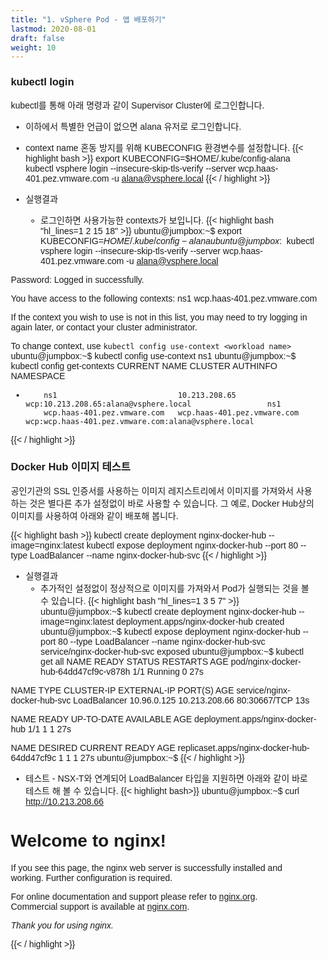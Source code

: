 ```yaml
---
title: "1. vSphere Pod - 앱 배포하기"
lastmod: 2020-08-01
draft: false
weight: 10
---
```


### kubectl login
kubectl를 통해 아래 명령과 같이 Supervisor Cluster에 로그인합니다.
- 이하에서 특별한 언급이 없으면 alana 유저로 로그인합니다.
- context name 혼동 방지를 위해 KUBECONFIG 환경변수를 설정합니다.
{{< highlight bash >}}
export KUBECONFIG=$HOME/.kube/config-alana
kubectl vsphere login --insecure-skip-tls-verify --server wcp.haas-401.pez.vmware.com -u alana@vsphere.local
{{< / highlight >}}

- 실행결과
  * 로그인하면 사용가능한 contexts가 보입니다.
{{< highlight bash "hl_lines=1 2 15 18" >}}
ubuntu@jumpbox:~$ export KUBECONFIG=$HOME/.kube/config-alana
ubuntu@jumpbox:~$ kubectl vsphere login --insecure-skip-tls-verify --server wcp.haas-401.pez.vmware.com -u alana@vsphere.local

Password: 
Logged in successfully.

You have access to the following contexts:
   ns1
   wcp.haas-401.pez.vmware.com

If the context you wish to use is not in this list, you may need to try
logging in again later, or contact your cluster administrator.

To change context, use `kubectl config use-context <workload name>`
ubuntu@jumpbox:~$ kubectl config use-context ns1
ubuntu@jumpbox:~$ kubectl config get-contexts
CURRENT   NAME                          CLUSTER                       AUTHINFO                                              NAMESPACE
*         ns1                           10.213.208.65                 wcp:10.213.208.65:alana@vsphere.local                 ns1
          wcp.haas-401.pez.vmware.com   wcp.haas-401.pez.vmware.com   wcp:wcp.haas-401.pez.vmware.com:alana@vsphere.local   
{{< / highlight >}}

### Docker Hub 이미지 테스트
공인기관의 SSL 인증서를 사용하는 이미지 레지스트리에서 이미지를 가져와서 사용하는 것은 별다른 추가 설정없이 바로 사용할 수 있습니다.
그 예로, Docker Hub상의 이미지를 사용하여 아래와 같이 배포해 봅니다.

{{< highlight bash >}}
kubectl create deployment nginx-docker-hub --image=nginx:latest
kubectl expose deployment nginx-docker-hub --port 80 --type LoadBalancer --name nginx-docker-hub-svc
{{< / highlight >}}

- 실행결과
  * 추가적인 설정없이 정상적으로 이미지를 가져와서 Pod가 실행되는 것을 볼 수 있습니다.
{{< highlight bash "hl_lines=1 3 5 7" >}}
ubuntu@jumpbox:~$ kubectl create deployment nginx-docker-hub --image=nginx:latest
deployment.apps/nginx-docker-hub created
ubuntu@jumpbox:~$ kubectl expose deployment nginx-docker-hub --port 80 --type LoadBalancer --name nginx-docker-hub-svc
service/nginx-docker-hub-svc exposed
ubuntu@jumpbox:~$ kubectl get all
NAME                                    READY   STATUS    RESTARTS   AGE
pod/nginx-docker-hub-64dd47cf9c-v878h   1/1     Running   0          27s

NAME                           TYPE           CLUSTER-IP    EXTERNAL-IP     PORT(S)        AGE
service/nginx-docker-hub-svc   LoadBalancer   10.96.0.125   10.213.208.66   80:30667/TCP   13s

NAME                               READY   UP-TO-DATE   AVAILABLE   AGE
deployment.apps/nginx-docker-hub   1/1     1            1           27s

NAME                                          DESIRED   CURRENT   READY   AGE
replicaset.apps/nginx-docker-hub-64dd47cf9c   1         1         1       27s
ubuntu@jumpbox:~$
{{< / highlight >}}

  * 테스트 - NSX-T와 연계되어 LoadBalancer 타입을 지원하면 아래와 같이 바로 테스트 해 볼 수 있습니다.
{{< highlight bash>}}
ubuntu@jumpbox:~$ curl http://10.213.208.66
<!DOCTYPE html>
<html>
<head>
<title>Welcome to nginx!</title>
<style>
    body {
        width: 35em;
        margin: 0 auto;
        font-family: Tahoma, Verdana, Arial, sans-serif;
    }
</style>
</head>
<body>
<h1>Welcome to nginx!</h1>
<p>If you see this page, the nginx web server is successfully installed and
working. Further configuration is required.</p>

<p>For online documentation and support please refer to
<a href="http://nginx.org/">nginx.org</a>.<br/>
Commercial support is available at
<a href="http://nginx.com/">nginx.com</a>.</p>

<p><em>Thank you for using nginx.</em></p>
</body>
</html>
{{< / highlight >}}
